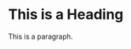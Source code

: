 <!DOCTYPE html>
<html>

<head>
<title>Page Title</title>
</head>

<body>

<h1>This is a Heading</h1>
<p>This is a paragraph.</p>

</body>

</html>
